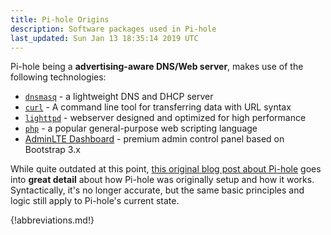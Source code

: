 ```yaml
---
title: Pi-hole Origins
description: Software packages used in Pi-hole
last_updated: Sun Jan 13 18:35:14 2019 UTC
---
```




Pi-hole being a **advertising-aware DNS/Web server**, makes use of the following technologies:

- [`dnsmasq`](http://www.thekelleys.org.uk/dnsmasq/doc.html) - a lightweight DNS and DHCP server
- [`curl`](https://curl.haxx.se) - A command line tool for transferring data with URL syntax
- [`lighttpd`](https://www.lighttpd.net) - webserver designed and optimized for high performance
- [`php`](https://secure.php.net) - a popular general-purpose web scripting language
- [AdminLTE Dashboard](https://github.com/almasaeed2010/AdminLTE) - premium admin control panel based on Bootstrap 3.x

While quite outdated at this point, [this original blog post about Pi-hole](https://jacobsalmela.com/2015/06/16/block-millions-ads-network-wide-with-a-raspberry-pi-hole-2-0/) goes into **great detail** about how Pi-hole was originally setup and how it works. Syntactically, it's no longer accurate, but the same basic principles and logic still apply to Pi-hole's current state.

{!abbreviations.md!}
